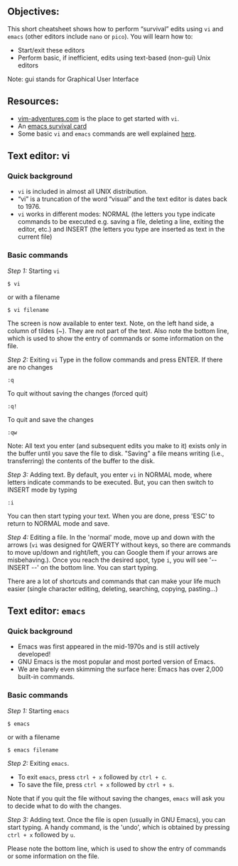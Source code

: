 ## Objectives:

This short cheatsheet shows how to perform “survival” edits using `vi` and `emacs` (other editors include `nano` or `pico`). You will learn how to:
- Start/exit these editors
- Perform basic, if inefficient, edits using text-based (non-gui) Unix editors

Note: gui stands for Graphical User Interface

## Resources:

- [vim-adventures.com](http://www.vim-adventures.com) is the place to get started with `vi`.
- An [emacs survival card](https://www.gnu.org/software/emacs/refcards/pdf/survival.pdf)
- Some basic `vi` and `emacs` commands are well explained [here](http://www.cryst.bbk.ac.uk/CCSG/info/software/howto/vi.html).

## Text editor: vi

### Quick background

- `vi` is included in almost all UNIX distribution.
- “vi” is a truncation of the word “visual” and the text editor is dates back to 1976.
- `vi` works in different modes: NORMAL (the letters you type indicate
  commands to be executed e.g. saving a file, deleting a line, exiting the editor, etc.) and
  INSERT (the letters you type are inserted as text in the current file)

### Basic commands

*Step 1:* Starting `vi`
```
$ vi
```
or with a filename
```
$ vi filename
```

The screen is now available to enter text. Note, on the left hand side, a column of tildes (~). They are not part of the text. Also note the bottom line, which is used to show the entry of commands or some information on the file.

*Step 2:* Exiting `vi`
Type in the follow commands and press ENTER. If there are no changes
```
:q
```
To quit without saving the changes (forced quit)
```
:q!
```
To quit and save the changes
```
:qw
```
Note: All text you enter (and subsequent edits you make to it) exists
only in the buffer until you save the file to disk. "Saving" a file
means writing (i.e., transferring) the contents of the buffer to the disk.

*Step 3:* Adding text. By default, you enter `vi` in NORMAL mode, where
letters indicate commands to be executed. But, you can then switch to INSERT mode by typing
```
:i
```
You can then start typing your text. When you are done, press 'ESC' to return to NORMAL
mode and save.

*Step 4:* Editing a file. In the 'normal' mode, move up and down with the arrows (`vi` was designed for QWERTY without keys, so there are commands to move up/down and right/left, you can Google them if your arrows are misbehaving.). Once you reach the desired spot, type `i`, you will see '-- INSERT --' on the bottom line. You can start typing.

There are a lot of shortcuts and commands that can make your life much easier (single character editing, deleting, searching, copying, pasting...)

## Text editor: `emacs`

### Quick background

- Emacs was first appeared in the mid-1970s and is still actively developed!
- GNU Emacs is the most popular and most ported version of Emacs.
- We are barely even skimming the surface here: Emacs has over 2,000 built-in commands.

### Basic commands

*Step 1:* Starting `emacs`
```
$ emacs
```
or with a filename
```
$ emacs filename
```

*Step 2:* Exiting `emacs`.
- To exit `emacs`, press `ctrl + x` followed by `ctrl + c`.
- To save the file, press `ctrl + x` followed by `ctrl + s`.

Note that if you quit the file without saving the changes, `emacs` will ask you to decide what to do with the changes.

*Step 3:* Adding text.  Once the file is open (usually in GNU Emacs), you can start typing. A handy command, is the 'undo', which is obtained by pressing `ctrl + x` followed by `u`.

Please note the bottom line, which is used to show the entry of commands or some information on the file.
